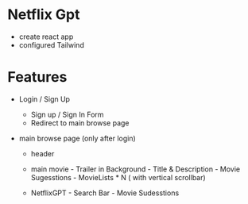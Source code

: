 # Netflix Gpt

- create react app
- configured Tailwind

# Features

- Login / Sign Up 
     - Sign up / Sign In Form
     - Redirect to main browse page

- main browse page (only after login)
    - header
    - main movie 
           - Trailer in Background
           - Title & Description
           - Movie Sugesstions
                - MovieLists * N  ( with vertical scrollbar)

    - NetflixGPT
           - Search Bar
           - Movie Sudesstions            